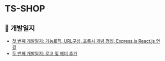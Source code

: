 # TS-SHOP
## 👑 개발일지
- [첫 번째 개발일지: 기능로직, URL구성, 프록시 개념 정리, Express.js React.js 연결](https://www.notion.so/2021-03-01-e54f0880735e4238a1a8dcb544ee64db) 
- [두 번째 개발일지: 로고 및 헤더 추가](https://www.notion.so/2021-03-07-867794768bd04afda96a957a4d795cce)